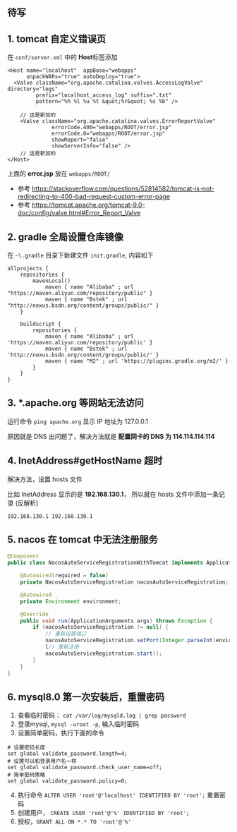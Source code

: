 ## 待写

## 1. tomcat 自定义错误页

在 `conf/server.xml` 中的 **Host**标签添加

```
<Host name="localhost"  appBase="webapps"
      unpackWARs="true" autoDeploy="true">
  <Valve className="org.apache.catalina.valves.AccessLogValve" directory="logs"
         prefix="localhost_access_log" suffix=".txt"
         pattern="%h %l %u %t &quot;%r&quot; %s %b" />

    // 这是新加的
    <Valve className="org.apache.catalina.valves.ErrorReportValve"
              errorCode.400="webapps/ROOT/error.jsp"
              errorCode.0="webapps/ROOT/error.jsp"
              showReport="false"
              showServerInfo="false" />
    // 这是新加的
</Host>
```

上面的 **error.jsp** 放在 `webapps/ROOT/`

- 参考 https://stackoverflow.com/questions/52814582/tomcat-is-not-redirecting-to-400-bad-request-custom-error-page
- 参考 https://tomcat.apache.org/tomcat-9.0-doc/config/valve.html#Error_Report_Valve

## 2. gradle 全局设置仓库镜像

在 `~\.gradle` 目录下新建文件 `init.gradle`, 内容如下

```
allprojects {
    repositories {
        mavenLocal()
			maven { name "Alibaba" ; url "https://maven.aliyun.com/repository/public" }
			maven { name "Bstek" ; url "http://nexus.bsdn.org/content/groups/public/" }
    }

	buildscript { 
		repositories { 
			maven { name "Alibaba" ; url 'https://maven.aliyun.com/repository/public' }
			maven { name "Bstek" ; url 'http://nexus.bsdn.org/content/groups/public/' }
			maven { name "M2" ; url 'https://plugins.gradle.org/m2/' }
		}
	}
}
```

## 3. *.apache.org 等网站无法访问

运行命令 `ping apache.org` 显示 IP 地址为 127.0.0.1

原因就是 DNS 出问题了，解决方法就是 **配置网卡的 DNS 为 114.114.114.114**

## 4. InetAddress#getHostName 超时

解决方法，设置 hosts 文件

比如 InetAddress 显示的是 **192.168.130.1**， 所以就在 hosts 文件中添加一条记录 (反解析)

```
192.168.130.1 192.168.130.1
```

## 5. nacos 在 tomcat 中无法注册服务

```java 
@Component
public class NacosAutoServiceRegistrationWithTomcat implements ApplicationRunner {

	@Autowired(required = false)
	private NacosAutoServiceRegistration nacosAutoServiceRegistration;

	@Autowired
	private Environment environment;

	@Override
	public void run(ApplicationArguments args) throws Exception {
		if (nacosAutoServiceRegistration != null) {
		    // 重新设置端口
			nacosAutoServiceRegistration.setPort(Integer.parseInt(environment.getProperty("server.port")));
		    l// 重新注册	
			nacosAutoServiceRegistration.start(); 
		}
	}
}
```

## 6. mysql8.0 第一次安装后，重置密码

1. 查看临时密码： `cat /var/log/mysqld.log | grep password`
2. 登录mysql, `mysql -uroot -p`, 输入临时密码
3. 设置简单密码，执行下面的命令
```shell
# 设置密码长度
set global validate_password.length=4;
# 设置可以和登录用户名一样
set global validate_password.check_user_name=off;
# 简单密码策略
set global validate_password.policy=0;
```
4. 执行命令 `ALTER USER 'root'@'localhost' IDENTIFIED BY 'root';` 重置密码
5. 创建用户， `CREATE USER 'root'@'%' IDENTIFIED BY 'root';`
6. 授权，`GRANT ALL ON *.* TO 'root'@'%'`